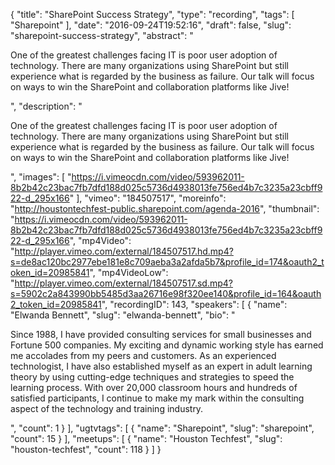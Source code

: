 {
  "title": "SharePoint Success Strategy",
  "type": "recording",
  "tags": [
    "Sharepoint"
  ],
  "date": "2016-09-24T19:52:16",
  "draft": false,
  "slug": "sharepoint-success-strategy",
  "abstract": "<p>One of the greatest challenges facing IT is poor user adoption of technology. There are many organizations using SharePoint but still experience what is regarded by the business as failure. Our talk will focus on ways to win the SharePoint and collaboration platforms like Jive!</p>",
  "description": "<p>One of the greatest challenges facing IT is poor user adoption of technology. There are many organizations using SharePoint but still experience what is regarded by the business as failure. Our talk will focus on ways to win the SharePoint and collaboration platforms like Jive!</p>",
  "images": [
    "https://i.vimeocdn.com/video/593962011-8b2b42c23bac7fb7dfd188d025c5736d4938013fe756ed4b7c3235a23cbff922-d_295x166"
  ],
  "vimeo": "184507517",
  "moreinfo": "http://houstontechfest-public.sharepoint.com/agenda-2016",
  "thumbnail": "https://i.vimeocdn.com/video/593962011-8b2b42c23bac7fb7dfd188d025c5736d4938013fe756ed4b7c3235a23cbff922-d_295x166",
  "mp4Video": "http://player.vimeo.com/external/184507517.hd.mp4?s=de8ac120bc2977ebe181e8c709aeba3a2afda5b7&profile_id=174&oauth2_token_id=20985841",
  "mp4VideoLow": "http://player.vimeo.com/external/184507517.sd.mp4?s=5902c2a843990bb5485d3aa26716e98f320ee140&profile_id=164&oauth2_token_id=20985841",
  "recordingID": 143,
  "speakers": [
    {
      "name": "Elwanda Bennett",
      "slug": "elwanda-bennett",
      "bio": "<p>Since 1988, I have provided consulting services for small businesses and Fortune 500 companies. My exciting and dynamic working style has earned me accolades from my peers and customers. As an experienced technologist, I have also established myself as an expert in adult learning theory by using cutting-edge techniques and strategies to speed the learning process. With over 20,000 classroom hours and hundreds of satisfied participants, I continue to make my mark within the consulting aspect of the technology and training industry.</p>",
      "count": 1
    }
  ],
  "ugtvtags": [
    {
      "name": "Sharepoint",
      "slug": "sharepoint",
      "count": 15
    }
  ],
  "meetups": [
    {
      "name": "Houston Techfest",
      "slug": "houston-techfest",
      "count": 118
    }
  ]
}